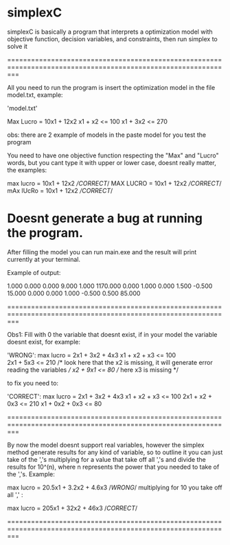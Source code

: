 # simplexC

simplexC is basically a program that interprets a optimization model with objective function, decision variables, and constraints, then run simplex to solve it

===============================================================================================================

All you need to run the program is insert the optimization model in the file model.txt, example:

'model.txt'

Max Lucro = 10x1 + 12x2
x1 + x2 <= 100
x1 + 3x2 <= 270

obs: there are 2 example of models in the paste model for you test the program

You need to have one objective function respecting the "Max" and "Lucro" words, but you cant
type it with upper or lower case, doesnt really matter, the examples:

max lucro = 10x1 + 12x2 */CORRECT*/
MAX LUCRO = 10x1 + 12x2 */CORRECT*/
mAx lUcRo = 10x1 + 12x2 */CORRECT*/

Doesnt generate a bug at running the program.
===============================================================================================================

After filling the model you can run main.exe and the result will print currently
at your terminal.

Example of output:

  1.000   0.000   0.000   9.000   1.000 1170.000
  0.000   1.000   0.000   1.500  -0.500  15.000
  0.000   0.000   1.000  -0.500   0.500  85.000

===============================================================================================================

Obs1: Fill with 0 the variable that doesnt exist, if in your model the variable doesnt exist, for example:

'WRONG': 
max lucro = 2x1 + 3x2 + 4x3
x1 + x2 + x3 <= 100     
2x1 + 5x3  <= 210 /* look here that the x2 is missing, it will generate error reading the variables */
x2 + 9x1 <= 80    /* here x3 is missing */

to fix you need to:

'CORRECT':
max lucro = 2x1 + 3x2 + 4x3
x1 + x2 + x3 <= 100
2x1 + x2 + 0x3 <= 210
x1 + 0x2 + 0x3 <= 80

===============================================================================================================

By now the model doesnt support real variables, however the simplex method generate results
for any kind of variable, so to outline it you can just take of the ','s multiplying for a value that take off all ','s and divide the results for 10^(n), where n represents the power that you needed to take of the ','s. Example:

max lucro = 20.5x1 + 3.2x2 + 4.6x3 /*WRONG*/ multiplying for 10 you take off all ',' :

max lucro = 205x1 + 32x2 + 46x3 /*CORRECT*/

===============================================================================================================
